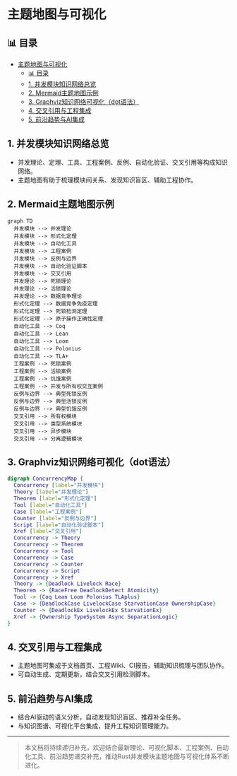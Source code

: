 ﻿# 主题地图与可视化

## 📊 目录

- [主题地图与可视化](#主题地图与可视化)
  - [📊 目录](#-目录)
  - [1. 并发模块知识网络总览](#1-并发模块知识网络总览)
  - [2. Mermaid主题地图示例](#2-mermaid主题地图示例)
  - [3. Graphviz知识网络可视化（dot语法）](#3-graphviz知识网络可视化dot语法)
  - [4. 交叉引用与工程集成](#4-交叉引用与工程集成)
  - [5. 前沿趋势与AI集成](#5-前沿趋势与ai集成)

## 1. 并发模块知识网络总览

- 并发理论、定理、工具、工程案例、反例、自动化验证、交叉引用等构成知识网络。
- 主题地图有助于梳理模块间关系、发现知识盲区、辅助工程协作。

## 2. Mermaid主题地图示例

```mermaid
graph TD
  并发模块 --> 并发理论
  并发模块 --> 形式化定理
  并发模块 --> 自动化工具
  并发模块 --> 工程案例
  并发模块 --> 反例与边界
  并发模块 --> 自动化验证脚本
  并发模块 --> 交叉引用
  并发理论 --> 死锁理论
  并发理论 --> 活锁理论
  并发理论 --> 数据竞争理论
  形式化定理 --> 数据竞争免疫定理
  形式化定理 --> 死锁检测定理
  形式化定理 --> 原子操作正确性定理
  自动化工具 --> Coq
  自动化工具 --> Lean
  自动化工具 --> Loom
  自动化工具 --> Polonius
  自动化工具 --> TLA+
  工程案例 --> 死锁案例
  工程案例 --> 活锁案例
  工程案例 --> 饥饿案例
  工程案例 --> 并发与所有权交互案例
  反例与边界 --> 典型死锁反例
  反例与边界 --> 典型活锁反例
  反例与边界 --> 典型饥饿反例
  交叉引用 --> 所有权模块
  交叉引用 --> 类型系统模块
  交叉引用 --> 异步模块
  交叉引用 --> 分离逻辑模块
```

## 3. Graphviz知识网络可视化（dot语法）

```dot
digraph ConcurrencyMap {
  Concurrency [label="并发模块"]
  Theory [label="并发理论"]
  Theorem [label="形式化定理"]
  Tool [label="自动化工具"]
  Case [label="工程案例"]
  Counter [label="反例与边界"]
  Script [label="自动化验证脚本"]
  Xref [label="交叉引用"]
  Concurrency -> Theory
  Concurrency -> Theorem
  Concurrency -> Tool
  Concurrency -> Case
  Concurrency -> Counter
  Concurrency -> Script
  Concurrency -> Xref
  Theory -> {Deadlock Livelock Race}
  Theorem -> {RaceFree DeadlockDetect Atomicity}
  Tool -> {Coq Lean Loom Polonius TLAplus}
  Case -> {DeadlockCase LivelockCase StarvationCase OwnershipCase}
  Counter -> {DeadlockEx LivelockEx StarvationEx}
  Xref -> {Ownership TypeSystem Async SeparationLogic}
}
```

## 4. 交叉引用与工程集成

- 主题地图可集成于文档首页、工程Wiki、CI报告，辅助知识梳理与团队协作。
- 可自动生成、定期更新，结合交叉引用检测脚本。

## 5. 前沿趋势与AI集成

- 结合AI驱动的语义分析，自动发现知识盲区、推荐补全任务。
- 与知识图谱、可视化平台集成，提升工程知识管理能力。

---

> 本文档将持续递归补充，欢迎结合最新理论、可视化脚本、工程案例、自动化工具、前沿趋势递交补充，推动Rust并发模块主题地图与可视化体系不断进化。
